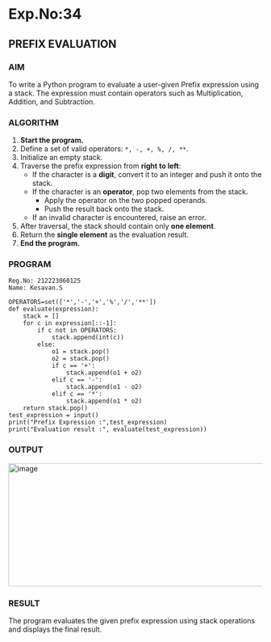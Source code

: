 # Exp.No:34  
## PREFIX EVALUATION


### AIM  
To write a Python program to evaluate a user-given Prefix expression using a stack. The expression must contain operators such as Multiplication, Addition, and Subtraction.

### ALGORITHM

1. **Start the program.**
2. Define a set of valid operators: `*, -, +, %, /, **`.
3. Initialize an empty stack.
4. Traverse the prefix expression from **right to left**:
   - If the character is a **digit**, convert it to an integer and push it onto the stack.
   - If the character is an **operator**, pop two elements from the stack.
     - Apply the operator on the two popped operands.
     - Push the result back onto the stack.
   - If an invalid character is encountered, raise an error.
5. After traversal, the stack should contain only **one element**.
6. Return the **single element** as the evaluation result.
7. **End the program.**


### PROGRAM

```
Reg.No: 212223060125
Name: Kesavan.S

OPERATORS=set(['*','-','+','%','/','**']) 
def evaluate(expression):
	stack = []
	for c in expression[::-1]:
		if c not in OPERATORS:
			stack.append(int(c))
		else:
			o1 = stack.pop()
			o2 = stack.pop()
			if c == '+':
				stack.append(o1 + o2)
			elif c == '-':
				stack.append(o1 - o2)
			elif c == '*':
				stack.append(o1 * o2)
	return stack.pop()    
test_expression = input()
print("Prefix Expression :",test_expression)
print("Evaluation result :", evaluate(test_expression))

```

### OUTPUT
<img width="819" height="244" alt="image" src="https://github.com/user-attachments/assets/a1f2cf27-5099-453d-afcf-3f43cf0cd15f" />

### RESULT
The program evaluates the given prefix expression using stack operations and displays the final result.
